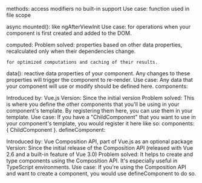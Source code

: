 methods:
    access modifiers no built-in support 
    Use case: function used in file scope

async mounted(): like ngAfterViewInit 
Use case: for operations when your component is first created and added to the DOM.


computed:
    Problem solved: properties based on other data properties, recalculated only when their dependencies change. 
    
    for optimized computations and caching of their results.
    

data():
    reactive data properties of your component. Any changes to these properties will trigger the component to re-render.
Use case: Any data that your component will use or modify should be defined here.
components:

Introduced by: Vue.js
Version: Since the initial version
Problem solved: This is where you define the other components that you'll be using in your component's template. By registering them here, you can use them in your template.
Use case: If you have a "ChildComponent" that you want to use in your component's template, you would register it here like so: components: { ChildComponent }.
defineComponent:

Introduced by: Vue Composition API, part of Vue.js as an optional package
Version: Since the initial release of the Composition API (released with Vue 2.6 and a built-in feature of Vue 3.0)
Problem solved: It helps to create and type components using the Composition API. It's especially useful in TypeScript environments.
Use case: If you're using the Composition API and want to create a component, you would use defineComponent to do so.